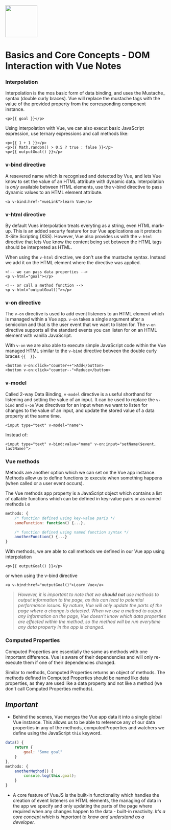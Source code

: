 <img src="https://cdn.iconscout.com/icon/free/png-256/vue-282497.png" width="100">

# Basics and Core Concepts - DOM Interaction with Vue Notes

### Interpolation
Interpolation is the mos basic form of data binding, and uses the Mustache_ syntax (double curly braces). Vue will replace the mustache tags with the value of the provided property from the corresponding component instance.
```
<p>{{ goal }}</p>
```
Using interpolation with Vue, we can also execut basic JavaScript expression, use ternary expressions and call methods like:
```
<p>{{ 1 + 1 }}</p>
<p>{{ Math.random() > 0.5 ? true : false }}</p>
<p>{{ outputGoal() }}</p>
```

### v-bind directive
A resevered name which is recognised and detected by Vue, and lets Vue know to set the value of an HTML attribute with dynamic data.
Interpolation is *only* available between HTML elements, use the v-bind directive to pass dynamic values to an HTML element attribute.
```
<a v-bind:href-"vueLink">learn Vue</a>
```

### v-html directive
By default Vues interpolation treats everyting as a string, even HTML mark-up. This is an added securty feature for our Vue applications as it protects
X-Site Scripting (XSS). However, Vue also provides us with the `v-html` directive that lets Vue know the content being set between the HTML tags should
be interpreted as HTML.

When using the `v-html` directive, we don't use the mustache syntax. Instead we add it on the HTML element where the directive was applied.
```
<!-- we can pass data properties -->
<p v-html="goal"></p>

<!-- or call a method function -->
<p v-html="outputGoal()"></p>
```

### v-on directive
The `v-on` directive is used to add event listeners to an HTML element which is managed within a Vue app. `v-on` takes a single argument after a semicolon and that is
the user event that we want to listen for. The `v-on` directive supports all the standard events you can listen for on an HTML element with vanilla JavaScript.

With `v-on` we are also able to execute simple JavaScript code within the Vue managed HTML similar to the `v-bind` directive between the double curly braces `{{  }}`.
```
<button v-on:click="counter++">Add</button>
<button v-on:click="counter--">Reduce</button>
```

### v-model
Called 2-way Data Binding, `v-model` directive is a useful shorthand for listening and setting the value of an input. It can be used to replace the `v-bind` and `v-on` Vue directives for an input
when we want to listen for changes to the value of an input, and update the stored value of a data property at the same time.
```
<input type="text" v-model="name">
```
Instead of:
```
<input type="text" v-bind:value="name" v-on:input="setName($event, lastName)">
```

### Vue methods
Methods are another option which we can set on the Vue app instance. Methods allow us to define functions to execute when something happens (when called or a user event occurs).

The Vue methods app property is a JavaScript object which contains a list of callable functions which can be defined in key-value pairs or as named methods i.e
```javascript
methods: {
    /* function defined using key-value paris */
    someFunction: function() {...},

    /* function defined using named function syntax */
    anotherFunction() {...}
}
```
With methods, we are able to call methods we defined in our Vue app using interpolation
```
<p>{{ outputGoal() }}</p>
```
or when using the v-bind directive
```
<a v-bind:href="outputGoal()">Learn Vue</a>
```

>_However, it is important to note that we **should not** use methods to output information to the page, as this can lead to potential performance issues. By nature, Vue will only update the parts of the page where a change is detected. When we use a method to output any information on the page, Vue doesn't know which data properties are effected within the method, so the method will be run everytime any data property in the app is changed._

### Computed Properties
Computed Properties are essentially the same as methods with one important difference. Vue is aware of their dependencies and will only re-execute them if one of their dependencies changed.

Similar to methods, Computed Properties returns an object of methods. The methods defined in Computed Properties should be named like data properties, as they are used like a data property and not like a method (we don't call Computed Properties methods).

## _Important_
- Behind the scenes, Vue merges the Vue app data it into a single global Vue instance. This allows us to be able to reference any of our data properties in any of the methods, computedProperties and watchers we define using the JavaScript `this` keyword.
```javascript
data() {
    return {
        goal: "Some goal"
    }
},
methods: {
    anotherMethod() {
        console.log(this.goal);
    }
}
```
- A core feature of VueJS is the built-in functionality which handles the creation of event listeners on HTML elements, the managing of data in the app we specify
and only updating the parts of the page where required when any changes happen to the data - built-in reactivity.
_It's a core concept which is important to know and understand as a developer._
